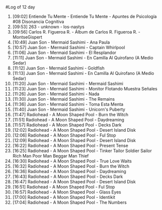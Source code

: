#Log of 12 day

1. [09:02] Entiende Tu Mente - Entiende Tu Mente - Apuntes de Psicología #08 Disonancia Cognitiva
1. [09:53] 263 - unknown - los-nastys
1. [09:56] Carlos R. Figueroa R. - Álbum de Carlos R. Figueroa R. - MontseGispert
1. [10:49] Juan Son - Mermaid Sashimi - Ana Paula
1. [10:57] Juan Son - Mermaid Sashimi - Captain Whirlpool
1. [11:06] Juan Son - Mermaid Sashimi - El Resplandor
1. [11:11] Juan Son - Mermaid Sashimi - En Camilla Al Quirofano (A Medio Sedar)
1. [11:12] Juan Son - Mermaid Sashimi - Goldfish
1. [11:13] Juan Son - Mermaid Sashimi - En Camilla Al Quirofano (A Medio Sedar)
1. [11:20] Juan Son - Mermaid Sashimi - Mermaid Sashimi
1. [11:23] Juan Son - Mermaid Sashimi - Monitor Flotando Muestra Señales
1. [11:26] Juan Son - Mermaid Sashimi - Nada
1. [11:30] Juan Son - Mermaid Sashimi - The Remains
1. [11:36] Juan Son - Mermaid Sashimi - Toma Esta Menta
1. [11:40] Juan Son - Mermaid Sashimi - Unicorn's Puberty
1. [11:47] Radiohead - A Moon Shaped Pool - Burn the Witch
1. [11:51] Radiohead - A Moon Shaped Pool - Daydreaming
1. [11:57] Radiohead - A Moon Shaped Pool - Decks Dark
1. [12:02] Radiohead - A Moon Shaped Pool - Desert Island Disk
1. [12:06] Radiohead - A Moon Shaped Pool - Ful Stop
1. [12:09] Radiohead - A Moon Shaped Pool - Desert Island Disk
1. [16:22] Radiohead - A Moon Shaped Pool - Present Tense
1. [16:25] Radiohead - A Moon Shaped Pool - Tinker Tailor Soldier Sailor Rich Man Poor Man Beggar Man Thief
1. [16:30] Radiohead - A Moon Shaped Pool - True Love Waits
1. [16:32] Radiohead - A Moon Shaped Pool - Burn the Witch
1. [16:36] Radiohead - A Moon Shaped Pool - Daydreaming
1. [16:43] Radiohead - A Moon Shaped Pool - Decks Dark
1. [16:47] Radiohead - A Moon Shaped Pool - Desert Island Disk
1. [16:51] Radiohead - A Moon Shaped Pool - Ful Stop
1. [16:57] Radiohead - A Moon Shaped Pool - Glass Eyes
1. [17:00] Radiohead - A Moon Shaped Pool - Identikit
1. [17:04] Radiohead - A Moon Shaped Pool - The Numbers
